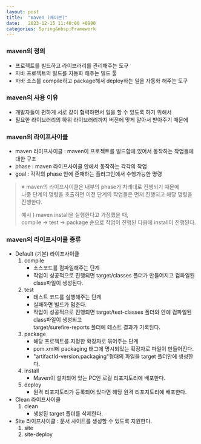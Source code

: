 ```yaml
---
layout: post
title:  "maven (메이븐)"
date:   2023-12-15 11:40:00 +0900
categories: Spring&nbsp;Framework
---
```


### maven의 정의

- 프로젝트를 빌드하고 라이브러리를 관리해주는 도구
- 자바 프로젝트의 빌드를 자동화 해주는 빌드 툴
- 자바 소스를 compile하고 package해서 deploy하는 일을 자동화 해주는 도구

### maven의 사용 이유

- 개발자들이 편하게 서로 같이 협력하면서 일을 할 수 있도록 하기 위해서
- 필요한 라이브러리의 하위 라이브러리까지 버전에 맞게 알아서 받아주기 때문에

### maven의 라이프사이클

- maven 라이프사이클 : maven이 프로젝트를 빌드함에 있어서 동작하는 작업들에 대한 구조
- phase : maven 라이프사이클 안에서 동작하는 각각의 작업
- goal : 각각의 phase 안에 존재하는 플러그인에서 수행가능한 명령

>※ maven의 라이프사이클은 내부의 phase가 차례대로 진행되기 때문에  
>나중 단계의 명령을 호출하면 이전 단계의 작업들은 먼저 진행되고 해당 명령을 진행한다.  
>
>예시 ) maven install을 실행한다고 가정했을 때,  
>compile → test → package 순으로 작업이 진행된 다음에 install이 진행된다.

### maven의 라이프사이클 종류

- Default (기본) 라이프사이클
    1. compile
        - 소스코드를 컴파일해주는 단계
        - 작업이 성공적으로 진행되면 target/classes 폴더가 만들어지고 컴파일된 class파일이 생성된다.
    2. test
        - 테스트 코드를 실행해주는 단계
        - 실패하면 빌드가 멈춘다.
        - 작업이 성공적으로 진행되면 target/test-classes 폴더와 안에 컴파일된 class파일이 생성되고  
        target/surefire-reports 폴더에 테스트 결과가 기록된다.
    3. package
        - 해당 프로젝트를 지정한 확장자로 묶어주는 단계
        - pom.xml에 packaging 태그에 명시되있는 확장자로 파일이 만들어진다.
        - "artifactId-version.packaging"형태의 파일을 target 폴더안에 생성한다.
    4. install
        - Maven이 설치되어 있는 PC인 로컬 리포지토리에 배포한다.
    5. deploy
        - 원격 리포지토리가 등록되어 있다면 해당 원격 리포지토리에 배포한다.
- Clean 라이프사이클
    1. clean
        - 생성된 target 폴더를 삭제한다.
- Site 라이프사이클 : 문서 사이트를 생성할 수 있도록 지원한다.
    1. site
    2. site-deploy